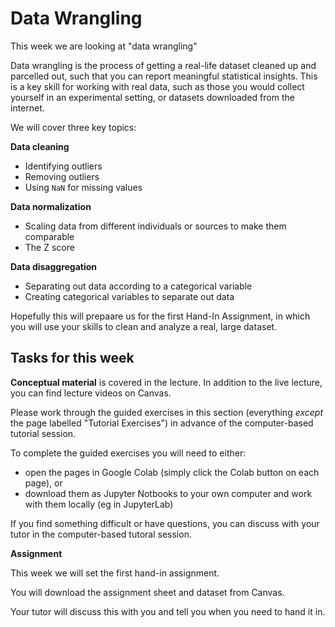 # Data Wrangling

This week we are looking at "data wrangling"

Data wrangling is the process of getting a real-life dataset cleaned up and parcelled out, such that you can report meaningful statistical insights. This is a key skill for working with real data, such as those you would collect yourself in an experimental setting, or datasets downloaded from the internet.

We will cover three key topics:

**Data cleaning**
* Identifying outliers
* Removing outliers
* Using `NaN` for missing values

**Data normalization**
* Scaling data from different individuals or sources to make them comparable
* The Z score

**Data disaggregation**
* Separating out data according to a categorical variable
* Creating categorical variables to separate out data 

Hopefully this will prepaare us for the first Hand-In Assignment, in which you will use your skills to clean and analyze a real, large dataset.



## Tasks for this week

**Conceptual material** is covered in the lecture. In addition to the
live lecture, you can find lecture videos on Canvas.

Please work through the guided exercises in this section (everything
*except* the page labelled "Tutorial Exercises") in advance of
the computer-based tutorial session.

To complete the guided exercises you will need to either:
* open the pages in Google Colab (simply click the Colab button on each page), or
* download them as Jupyter Notbooks to your own computer and work
with them locally (eg in JupyterLab)

If you find something difficult or have questions, you can discuss
with your tutor in the computer-based tutoral session.

**Assignment**

This week we will set the first hand-in assignment. 

You will download the assignment sheet and dataset from Canvas.

Your tutor will discuss this with you and tell you when you need to hand it in.

